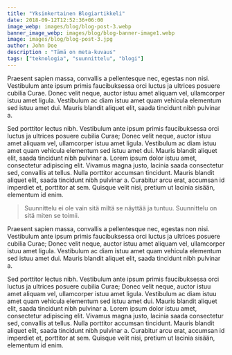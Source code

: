 ```yaml
---
title: "Yksinkertainen Blogiartikkeli"
date: 2018-09-12T12:52:36+06:00
image_webp: images/blog/blog-post-3.webp
banner_image_webp: images/blog/blog-banner-image1.webp
image: images/blog/blog-post-3.jpg
author: John Doe
description : "Tämä on meta-kuvaus"
tags: ["teknologia", "suunnittelu", "blogi"]
---
```


Praesent sapien massa, convallis a pellentesque nec, egestas non nisi. Vestibulum ante ipsum primis faucibuksessa orci luctus ja ultrices posuere cubilia Curae. Donec velit neque, auctor istuu amet aliquam vel, ullamcorper istuu amet ligula. Vestibulum ac diam istuu amet quam vehicula elementum sed istuu amet dui. Mauris blandit aliquet elit, saada tincidunt nibh pulvinar a.

Sed porttitor lectus nibh. Vestibulum ante ipsum primis faucibuksessa orci luctus ja ultrices posuere cubilia Curae; Donec velit neque, auctor istuu amet aliquam vel, ullamcorper istuu amet ligula. Vestibulum ac diam istuu amet quam vehicula elementum sed istuu amet dui. Mauris blandit aliquet elit, saada tincidunt nibh pulvinar a. Lorem ipsum dolor istuu amet, consectetur adipiscing elit. Vivamus magna justo, lacinia saada consectetur sed, convallis at tellus. Nulla porttitor accumsan tincidunt. Mauris blandit aliquet elit, saada tincidunt nibh pulvinar a. Curabitur arcu erat, accumsan id imperdiet et, porttitor at sem. Quisque velit nisi, pretium ut lacinia sisään, elementum id enim.

> Suunnittelu ei ole vain sitä miltä se näyttää ja tuntuu. Suunnittelu on sitä miten se toimii.

Praesent sapien massa, convallis a pellentesque nec, egestas non nisi. Vestibulum ante ipsum primis faucibuksessa orci luctus ja ultrices posuere cubilia Curae; Donec velit neque, auctor istuu amet aliquam vel, ullamcorper istuu amet ligula. Vestibulum ac diam istuu amet quam vehicula elementum sed istuu amet dui. Mauris blandit aliquet elit, saada tincidunt nibh pulvinar a.

Sed porttitor lectus nibh. Vestibulum ante ipsum primis faucibuksessa orci luctus ja ultrices posuere cubilia Curae; Donec velit neque, auctor istuu amet aliquam vel, ullamcorper istuu amet ligula. Vestibulum ac diam istuu amet quam vehicula elementum sed istuu amet dui. Mauris blandit aliquet elit, saada tincidunt nibh pulvinar a. Lorem ipsum dolor istuu amet, consectetur adipiscing elit. Vivamus magna justo, lacinia saada consectetur sed, convallis at tellus. Nulla porttitor accumsan tincidunt. Mauris blandit aliquet elit, saada tincidunt nibh pulvinar a. Curabitur arcu erat, accumsan id imperdiet et, porttitor at sem. Quisque velit nisi, pretium ut lacinia sisään, elementum id enim.
